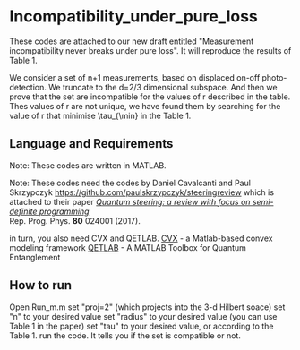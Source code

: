 # Incompatibility_under_pure_loss
These codes are attached to our new draft entitled "Measurement incompatibility never breaks under pure loss". 
It will reproduce the results of Table 1.

We consider a set of n+1 measurements, based on displaced on-off photo-detection. We truncate to the d=2/3 dimensional subspace. And then we prove that the set are incompatible for the values of r described in the table. 
Thes values of r are not unique, we have found them by searching for the value of r that minimise \tau_{\min} in the Table 1.

## Language and Requirements

Note: These codes are written in MATLAB.

Note: These codes need the codes by Daniel Cavalcanti and Paul Skrzypczyk 
https://github.com/paulskrzypczyk/steeringreview
which is attached to their paper
*[Quantum steering: a review with focus on semi-definite programming](https://doi.org/10.1088/1361-6633/80/2/024001)*      
Rep. Prog. Phys. **80** 024001 (2017).

in turn, you also need CVX and QETLAB.
[CVX](http://cvxr.com/) - a Matlab-based convex modeling framework
[QETLAB](http://www.qetlab.com/) - A MATLAB Toolbox for Quantum Entanglement

## How to run
Open Run_m.m
set "proj=2" (which projects into the 3-d Hilbert soace)
set "n" to your desired value
set "radius" to your desired value (you can use Table 1 in the paper)
set "tau" to your desired value, or according to the Table 1. 
run the code. It tells you if the set is compatible or not.
